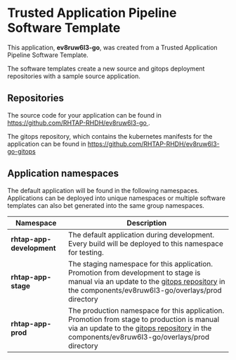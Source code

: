 # Trusted Application Pipeline Software Template

This application, **ev8ruw6l3-go**, was created from a Trusted Application Pipeline Software Template.

The software templates create a new source and gitops deployment repositories with a sample source application. 

## Repositories

The source code for your application can be found in [https://github.com/RHTAP-RHDH/ev8ruw6l3-go ](https://github.com/RHTAP-RHDH/ev8ruw6l3-go ).
 
The gitops repository, which contains the kubernetes manifests for the application can be found in 
[https://github.com/RHTAP-RHDH/ev8ruw6l3-go-gitops ](https://github.com/RHTAP-RHDH/ev8ruw6l3-go-gitops ) 

## Application namespaces 

The default application will be found in the following namespaces. Applications can be deployed into unique namespaces or multiple software templates can also bet generated into the same group namespaces.  

|  Namespace   |  Description   |  
| -------- | -------- |   
| **rhtap-app-development** | The default application during development. Every build will be deployed to this namespace for testing. | 
| **rhtap-app-stage** | The staging namespace for this application. Promotion from development to stage is manual via an update to the [gitops repository](https://github.com/RHTAP-RHDH/ev8ruw6l3-go-gitops ) in the components/ev8ruw6l3-go/overlays/prod directory |  
| **rhtap-app-prod** | The production namespace for this application. Promotion from stage to production is manual via an update to the [gitops repository](https://github.com/RHTAP-RHDH/ev8ruw6l3-go-gitops ) in the components/ev8ruw6l3-go/overlays/prod directory | 
